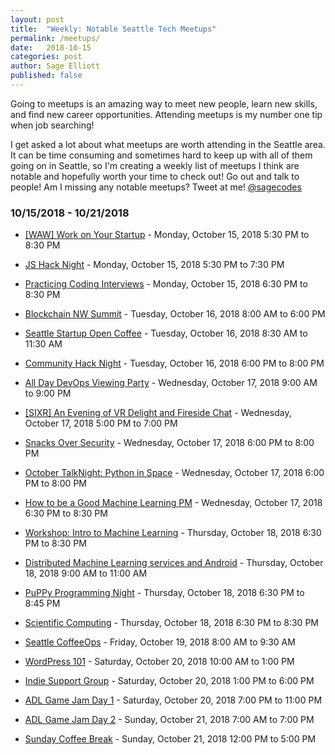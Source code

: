 ```yaml
---
layout: post
title:  "Weekly: Notable Seattle Tech Meetups"
permalink: /meetups/
date:   2018-10-15
categories: post
author: Sage Elliott
published: false
---
```



Going to meetups is an amazing way to meet new people, learn new skills, and find new career opportunities. Attending meetups is my number one tip when job searching!

I get asked a lot about what meetups are worth attending in the Seattle area. It can be time consuming and sometimes hard to keep up with all of them going on in Seattle, so I'm creating a weekly list of meetups I think are notable and hopefully worth your time to check out! Go out and talk to people! Am I missing any notable meetups? Tweet at me! [@sagecodes]({{site.twitter}})


### 10/15/2018 - 10/21/2018

- [[WAW] Work on Your Startup](https://www.meetup.com/WorkAfterWork/events/rvxpcqyxnbtb/) - Monday, October 15, 2018
5:30 PM to 8:30 PM

- [JS Hack Night](https://www.meetup.com/seattlejshackers/events/255481202/) - Monday, October 15, 2018
5:30 PM to 7:30 PM

- [Practicing Coding Interviews](https://www.meetup.com/PSPPython/events/pmqfjqyxnbtb/) - Monday, October 15, 2018
6:30 PM to 8:30 PM

- [Blockchain NW Summit](https://www.meetup.com/Seattle-Blockchain-NW-Community/events/254469916/) - Tuesday, October 16, 2018
8:00 AM to 6:00 PM

- [Seattle Startup Open Coffee](https://www.meetup.com/Seattle-Startups-Open-Coffee/events/xftnplyxnbvb/) - Tuesday, October 16, 2018
8:30 AM to 11:30 AM

- [Community Hack Night](https://www.meetup.com/seattlejshackers/events/zfxqbqyxnbvb/) - Tuesday, October 16, 2018
6:00 PM to 8:00 PM

- [All Day DevOps Viewing Party](https://www.meetup.com/Chef-Meetup/events/253624727/) - Wednesday, October 17, 2018
9:00 AM to 9:00 PM

- [[SIXR] An Evening of VR Delight and Fireside Chat](https://www.meetup.com/Seattle-VR-Panels-Presentations/events/255513667/) - Wednesday, October 17, 2018
5:00 PM to 7:00 PM

- [Snacks Over Security](https://www.meetup.com/Seattle-DevSecOps/events/jsfxgqyxnbwb/) - Wednesday, October 17, 2018
6:00 PM to 8:00 PM

- [October TalkNight: Python in Space](https://www.meetup.com/Seattle-PyLadies/events/255198279/) - Wednesday, October 17, 2018
6:00 PM to 8:00 PM

- [How to be a Good Machine Learning PM](https://www.meetup.com/product-management-seattle/events/254987046/) - Wednesday, October 17, 2018
6:30 PM to 8:30 PM

- [Workshop: Intro to Machine Learning](https://www.meetup.com/Learn-Code-Seattle/events/253466541/) - Thursday, October 18, 2018
6:30 PM to 8:30 PM

- [Distributed Machine Learning services and Android](https://www.meetup.com/aittg-seattle/events/255474428/) - Thursday, October 18, 2018
9:00 AM to 11:00 AM

- [PuPPy Programming Night](https://www.meetup.com/PSPPython/events/zdzrxpyxnbxb/) - Thursday, October 18, 2018
6:30 PM to 8:45 PM

- [Scientific Computing](https://www.meetup.com/PSPPython/events/255434603/) - Thursday, October 18, 2018
6:30 PM to 8:30 PM

- [Seattle CoffeeOps](https://www.meetup.com/Seattle-CoffeeOps/events/kgmkbqyxnbzb/) - Friday, October 19, 2018
8:00 AM to 9:30 AM

- [WordPress 101](https://www.meetup.com/SeattleWordPressMeetup/events/xwgjwnyxnbbc/) - Saturday, October 20, 2018
10:00 AM to 1:00 PM

- [Indie Support Group](https://www.meetup.com/SeattleIndies/events/kddxgqyxnbbc/) - Saturday, October 20, 2018
1:00 PM to 6:00 PM

- [ADL Game Jam Day 1](https://www.meetup.com/SeattleIndies/events/255168201/) - Saturday, October 20, 2018
7:00 PM to 11:00 PM

- [ADL Game Jam Day 2](https://www.meetup.com/SeattleIndies/events/255168333/) - Sunday, October 21, 2018
7:00 AM to 7:00 PM

- [Sunday Coffee Break](https://www.meetup.com/seattlejshackers/events/dwrqmpyxnbcc/) - Sunday, October 21, 2018
12:00 PM to 5:00 PM
